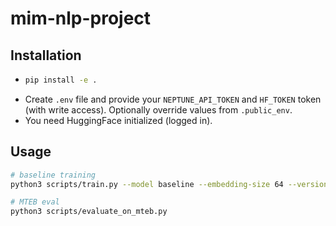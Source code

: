 # mim-nlp-project

## Installation

- ```bash
  pip install -e .
  ```
- Create `.env` file and provide your `NEPTUNE_API_TOKEN` and `HF_TOKEN` token (with write access). Optionally override values from `.public_env`.
- You need HuggingFace initialized (logged in).


## Usage

```bash
# baseline training
python3 scripts/train.py --model baseline --embedding-size 64 --version v2 --batch-size-per-gpu 8

# MTEB eval
python3 scripts/evaluate_on_mteb.py
````
